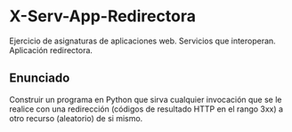 # X-Serv-App-Redirectora
Ejercicio de asignaturas de aplicaciones web. Servicios que interoperan. Aplicación redirectora.

## Enunciado

Construir un programa en Python que sirva cualquier invocación que se le realice con una redirección (códigos de resultado HTTP en el rango 3xx) a otro recurso (aleatorio) de si mismo. 
